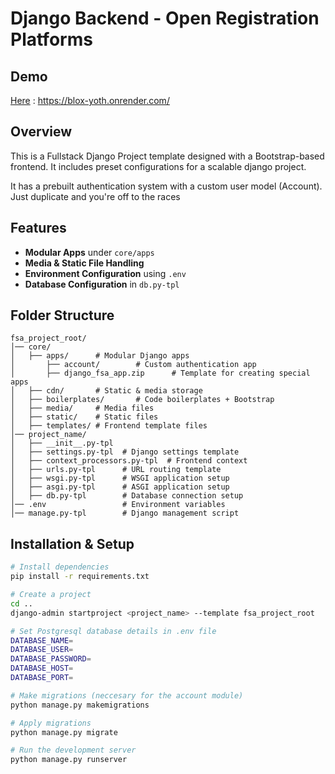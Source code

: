 # Django Backend - Open Registration Platforms

## Demo
[Here](https://blox-yoth.onrender.com/) : https://blox-yoth.onrender.com/

## Overview
This is a Fullstack Django Project template designed with a Bootstrap-based frontend. It includes preset configurations for a scalable django project.

It has a prebuilt authentication system with a custom user model (Account). Just duplicate and you're off to the races

## Features
- **Modular Apps** under `core/apps`
- **Media & Static File Handling**
- **Environment Configuration** using `.env`
- **Database Configuration** in `db.py-tpl`


## Folder Structure
```
fsa_project_root/
│── core/
│   ├── apps/      # Modular Django apps
│   	├── account/		# Custom authentication app
│   	├── django_fsa_app.zip		# Template for creating special apps
│   ├── cdn/       # Static & media storage
│   ├── boilerplates/       # Code boilerplates + Bootstrap
│   ├── media/     # Media files
│   ├── static/    # Static files
│   ├── templates/ # Frontend template files
│── project_name/
│   ├── __init__.py-tpl
│   ├── settings.py-tpl  # Django settings template
│   ├── context_processors.py-tpl  # Frontend context
│   ├── urls.py-tpl      # URL routing template
│   ├── wsgi.py-tpl      # WSGI application setup
│   ├── asgi.py-tpl      # ASGI application setup
│   ├── db.py-tpl        # Database connection setup
│── .env                 # Environment variables
│── manage.py-tpl        # Django management script
```

## Installation & Setup
```sh
# Install dependencies
pip install -r requirements.txt

# Create a project
cd ..
django-admin startproject <project_name> --template fsa_project_root

# Set Postgresql database details in .env file
DATABASE_NAME=
DATABASE_USER=
DATABASE_PASSWORD=
DATABASE_HOST=
DATABASE_PORT=

# Make migrations (neccesary for the account module)
python manage.py makemigrations

# Apply migrations
python manage.py migrate

# Run the development server
python manage.py runserver
```


